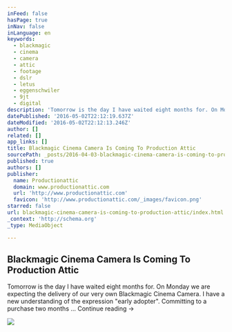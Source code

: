 ```yaml
---
inFeed: false
hasPage: true
inNav: false
inLanguage: en
keywords:
  - blackmagic
  - cinema
  - camera
  - attic
  - footage
  - dslr
  - letus
  - eggenschwiler
  - 9jt
  - digital
description: 'Tomorrow is the day I have waited eight months for. On Monday we are expecting the delivery of our very own Blackmagic Cinema Camera. I have a new understanding of the expression "early adopter". Committing to a purchase two months ... Continue reading →'
datePublished: '2016-05-02T22:12:19.637Z'
dateModified: '2016-05-02T22:12:13.246Z'
author: []
related: []
app_links: []
title: Blackmagic Cinema Camera Is Coming To Production Attic
sourcePath: _posts/2016-04-03-blackmagic-cinema-camera-is-coming-to-production-attic.md
published: true
authors: []
publisher:
  name: Productionattic
  domain: www.productionattic.com
  url: 'http://www.productionattic.com'
  favicon: 'http://www.productionattic.com/_images/favicon.png'
starred: false
url: blackmagic-cinema-camera-is-coming-to-production-attic/index.html
_context: 'http://schema.org'
_type: MediaObject

---
```

<article style=""><h1>Blackmagic Cinema Camera Is Coming To Production Attic</h1><p>Tomorrow is the day I have waited eight months for. On Monday we are expecting the delivery of our very own Blackmagic Cinema Camera. I have a new understanding of the expression "early adopter". Committing to a purchase two months ... Continue reading →</p><img src="http://www.productionattic.com/blog/wp-content/uploads/2013/08/a6ebb8e0898e11e2b05122000a1f92cb_6.jpg" /></article>